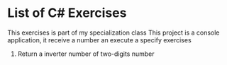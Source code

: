 # List of C# Exercises
This exercises is part of my specialization class
This project is a console application, it receive a number an execute a specify exercises
1) Return a inverter number of two-digits number
